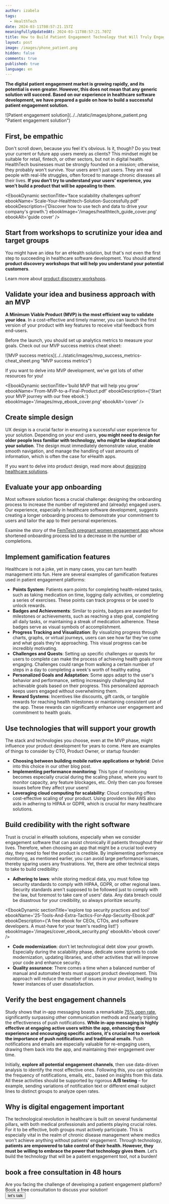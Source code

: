 ```yaml
---
author: izabela
tags:
  - HealthTech
date: 2024-03-11T08:57:21.157Z
meaningfullyUpdatedAt: 2024-03-11T08:57:21.707Z
title: How to Build Patient Engagement Technology that Will Truly Engage Patients
layout: post
image: /images/phone_patient.png
hidden: false
comments: true
published: true
language: en
---
```

**The digital patient engagement market is growing rapidly, and its potential is even greater. However, this does not mean that any generic solution will succeed. Based on our experience in healthcare software development, we have prepared a guide on how to build a successful patient engagement solution.**

<div className="image">![Patient engagement solution](../../static/images/phone_patient.png "Patient engagement solution")</div>

## First, be empathic

Don't scroll down, because you feel it's obvious. Is it, though? Do you treat your current or future app users merely as clients? This mindset might be suitable for retail, fintech, or other sectors, but not in digital health. HealthTech businesses must be strongly founded on a mission; otherwise, they probably won't survive. Your users aren't just users. They are real people with real-life struggles, often forced to manage chronic diseases all their lives. **If you don’t try to understand your users’ experience, you won’t build a product that will be appealing to them**.

<EbookDynamic sectionTitle='face scalability challenges upfront' ebookName='Scale-Your-Healthtech-Solution-Successfully.pdf' ebookDescription={'Discover how to use tech and data to drive your company\'s growth.'} ebookImage='/images/healthtech_guide_cover.png' ebookAlt='guide cover' />

## Start from workshops to scrutinize your idea and target groups

You might have an idea for an eHealth solution, but that's not even the first step to succeeding in healthcare software development. You should attend **product discovery workshops that will help you understand your potential customers**.

Learn more about [product discovery workshops](/our-areas/product-workshops/).

## Validate your idea and business approach with an MVP

**A Minimum Viable Product (MVP) is the most efficient way to validate your idea**. In a cost-effective and timely manner, you can launch the first version of your product with key features to receive vital feedback from end-users.

Before the launch, you should set up analytics metrics to measure your goals. Check out our MVP success metrics cheat sheet:

<div className="image">![MVP success metrics](../../static/images/mvp_success_metrics-cheat_sheet.png "MVP success metrics")</div>

If you want to delve into MVP development, we’ve got lots of other resources for you!

<EbookDynamic sectionTitle='build MVP that will help you grow' ebookName='From-MVP-to-a-Final-Product.pdf' ebookDescription={'Start your MVP journey with our free ebook.'} ebookImage='/images/mvp_ebook_cover.png' ebookAlt='cover' />

## Create simple design

UX design is a crucial factor in ensuring a successful user experience for your solution. Depending on your end users, **you might need to design for older people less familiar with technology, who might be skeptical about your solution**. The design must immediately demonstrate value, enable smooth navigation, and manage the handling of vast amounts of information, which is often the case for eHealth apps.

If you want to delve into product design, read more about [designing healthcare solutions](/blog/ux-design-healthcare-medical-apps-case-study/).

## Evaluate your app onboarding

Most software solution faces a crucial challenge: designing the onboarding process to increase the number of registered and (already) engaged users. Our experience, especially in healthcare software development, suggests creating a longer onboarding process to demonstrate your commitment to users and tailor the app to their personal experiences.

Examine the story of the [FemTech pregnant women engagement app](/blog/data-driven-development-femtech-app-onboarding/) whose shortened onboarding process led to a decrease in the number of completions.

## Implement gamification features

Healthcare is not a joke, yet in many cases, you can turn health management into fun. Here are several examples of gamification features used in patient engagement platforms:

* **Points System**: Patients earn points for completing health-related tasks, such as taking medication on time, logging daily activities, or completing a series of exercises. These points can track progress or be used to unlock rewards.
* **Badges and Achievements**: Similar to points, badges are awarded for milestones or achievements, such as reaching a step goal, completing all daily tasks, or maintaining a streak of medication adherence. These badges serve as visual symbols of accomplishment.
* **Progress Tracking and Visualization**: By visualizing progress through charts, graphs, or virtual journeys, users can see how far they've come and what goals they're approaching. This visual progress can be incredibly motivating.
* **Challenges and Quests**: Setting up specific challenges or quests for users to complete can make the process of achieving health goals more engaging. Challenges could range from walking a certain number of steps in a day to completing a week's worth of healthy eating.
* **Personalized Goals and Adaptation**: Some apps adapt to the user's behavior and performance, setting increasingly challenging but achievable goals based on their progress. This personalized approach keeps users engaged without overwhelming them.
* **Reward Systems**: Incentives like discounts, gift cards, or tangible rewards for reaching health milestones or maintaining consistent use of the app. These rewards can significantly enhance user engagement and commitment to health goals.

## Use technologies that will support your growth

The stack and technologies you choose, even at the MVP phase, might influence your product development for years to come. Here are examples of things to consider by CTO, Product Owner, or startup founder:

* **Choosing between building mobile native applications or hybrid**: Delve into this choice in our other blog post.
* **Implementing performance monitoring**: This type of monitoring becomes especially crucial during the scaling phase, where you want to monitor capacity, any feature blockages, etc. Only then can you foresee issues before they affect your users!
* **Leveraging cloud computing for scalability**: Cloud computing offers cost-effective scaling of your product. Using providers like AWS also aids in adhering to HIPAA or GDPR, which is crucial for many healthcare solutions.

## Build credibility with the right software

Trust is crucial in eHealth solutions, especially when we consider engagement software that can assist chronically ill patients throughout their lives. Therefore, when choosing an app that might be a crucial tool every day, they need to feel the product is credible. By implementing performance monitoring, as mentioned earlier, you can avoid large performance issues, thereby sparing users any frustrations. Yet, there are other technical steps to take to build credibility:

* **Adhering to laws**: while storing medical data, you must follow top security standards to comply with HIPAA, GDPR, or other regional laws. Security standards aren't supposed to be followed just to comply with the law, but foremost to take care of users' data. Any data breach could be disastrous for your credibility, so always prioritize security.

<EbookDynamic sectionTitle='explore top security practices and tool' ebookName='25-Tools-And-Extra-Tactics-For-App-Security-Ebook.pdf' ebookDescription={'A free ebook for CEOs, CTOs, and software developers. A must-have for your team\'s reading list!'} ebookImage='/images/cover_ebook_security.png' ebookAlt='ebook cover' />

* **Code modernization**: don't let technological debt slow your growth. Especially during the scalability phase, dedicate some sprints to code modernization, updating libraries, and other activities that will improve your code and enhance security.
* **Quality assurance**: There comes a time when a balanced number of manual and automated tests must support product development. This approach will reduce the number of issues in your product, leading to fewer instances of user dissatisfaction.

## Verify the best engagement channels

Study shows that in-app messaging boasts a remarkable [75% open rate](https://reckless.agency/websites/email-vs-push-notifications-vs-in-app-messaging-which-has-the-highest-engagement-2/), significantly surpassing other communication methods and nearly tripling the effectiveness of push notifications. **While in-app messaging is highly effective at engaging active users within the app, enhancing their experience and encouraging specific actions, it's crucial not to overlook the importance of push notifications and traditional emails**. Push notifications and emails are especially valuable for re-engaging users, drawing them back into the app, and maintaining their engagement over time.

Initially, **explore all potential engagement channels**, then use data-driven analysis to identify the most effective ones. Following this, you can optimize the frequency of notifications, emails, etc., based on insights from this data. All these activities should be supported by rigorous **A/B testing** – for example, sending variations of notification text or different email subject lines to distinct groups to analyze open rates.

## Why is digital engagement important

The technological revolution in healthcare is built on several fundamental pillars, with both medical professionals and patients playing crucial roles. For it to be effective, both groups must actively participate. This is especially vital in the realm of chronic disease management where medics won't achieve anything without patients' engagement. Through technology, **patients are empowered to take control of their health. However, they must be willing to embrace the power that technology gives them**. Let’s build the technology that will be a patient engagement tool, not a burden!

<div class='block-button'><h2>book a free consultation in 48 hours</h2><div>Are you facing the challenge of developing a patient engagement platform? Book a free consultation to discuss your solution!</div><a href="/our-areas/healthcare-software-development/"><button>let's talk</button></a></div>